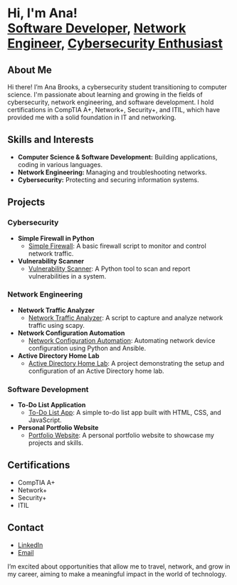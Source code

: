 <h1>Hi, I'm Ana! <br/><a href="https://github.com/anabrooks">Software Developer</a>, <a href="https://www.linkedin.com/in/anabrooks/">Network Engineer</a>, <a href="https://www.youtube.com/c/anabrooks">Cybersecurity Enthusiast</a></h1>

## About Me
Hi there! I’m Ana Brooks, a cybersecurity student transitioning to computer science. I'm passionate about learning and growing in the fields of cybersecurity, network engineering, and software development. I hold certifications in CompTIA A+, Network+, Security+, and ITIL, which have provided me with a solid foundation in IT and networking.

## Skills and Interests
- **Computer Science & Software Development:** Building applications, coding in various languages.
- **Network Engineering:** Managing and troubleshooting networks.
- **Cybersecurity:** Protecting and securing information systems.

## Projects
### Cybersecurity
- **Simple Firewall in Python**
  - [Simple Firewall](https://github.com/anabrooks/simple-firewall): A basic firewall script to monitor and control network traffic.
- **Vulnerability Scanner**
  - [Vulnerability Scanner](https://github.com/anabrooks/vulnerability-scanner): A Python tool to scan and report vulnerabilities in a system.

### Network Engineering
- **Network Traffic Analyzer**
  - [Network Traffic Analyzer](https://github.com/anabrooks/network-traffic-analyzer): A script to capture and analyze network traffic using scapy.
- **Network Configuration Automation**
  - [Network Configuration Automation](https://github.com/anabrooks/network-config-automation): Automating network device configuration using Python and Ansible.
- **Active Directory Home Lab**
  - [Active Directory Home Lab](https://github.com/anabrooks/active-directory-home-lab): A project demonstrating the setup and configuration of an Active Directory home lab.

### Software Development
- **To-Do List Application**
  - [To-Do List App](https://github.com/anabrooks/todo-list-app): A simple to-do list app built with HTML, CSS, and JavaScript.
- **Personal Portfolio Website**
  - [Portfolio Website](https://github.com/anabrooks/portfolio-website): A personal portfolio website to showcase my projects and skills.

## Certifications
- CompTIA A+
- Network+
- Security+
- ITIL

## Contact
- [LinkedIn](linkedin.com/in/anabrooksjenkins)
- [Email](mailto:anabrooksj@proton.me)

I’m excited about opportunities that allow me to travel, network, and grow in my career, aiming to make a meaningful impact in the world of technology.
